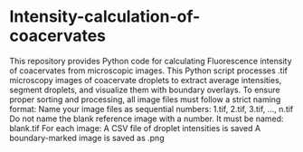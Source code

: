 # Intensity-calculation-of-coacervates
This repository provides Python code for calculating Fluorescence intensity of coacervates from microscopic images.
This Python script processes .tif microscopy images of coacervate droplets to extract average intensities, segment droplets, and visualize them with boundary overlays. 
To ensure proper sorting and processing, all image files must follow a strict naming format:
Name your image files as sequential numbers:
1.tif, 2.tif, 3.tif, ..., n.tif
Do not name the blank reference image with a number. It must be named:
blank.tif
For each image:
A CSV file of droplet intensities is saved
A boundary-marked image is saved as .png
